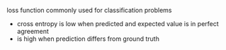 loss function commonly used for classification problems 
- cross entropy is low when predicted and expected value is in perfect agreement
- is high when prediction differs from ground truth